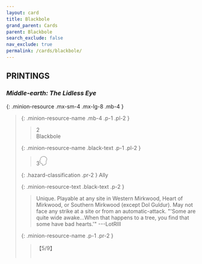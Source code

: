 ```yaml
---
layout: card
title: Blackbole
grand_parent: Cards
parent: Blackbole
search_exclude: false
nav_exclude: true
permalink: /cards/blackbole/
---
```


## PRINTINGS


### _Middle-earth: The Lidless Eye_

{: .minion-resource .mx-sm-4 .mx-lg-8 .mb-4 }
> {: .minion-resource-name .mb-4 .p-1 .pl-2 }
> > <div class="hazard-mp">2</div>
> > <div class="card-name">Blackbole</div>
>
> {: .minion-resource-name .black-text .p-1 .pl-2 }
> > 3![](/assets/images/mind.svg)
>
> {: .hazard-classification .pr-2 }
> Ally
>
> {: .minion-resource-text .black-text .p-2 }
> > Unique. Playable at any site in Western Mirkwood, Heart of Mirkwood, or Southern Mirkwood (except Dol Guldur). May not face any strike at a site or from an automatic-attack.  "'Some are quite wide awake...When that happens to a tree, you find that some have bad hearts.'"  ---LotRIII 
> 
> {: .minion-resource-name .p-1 .pr-2 }
> > <div class="card-shield">【5/9】</div>
> > <div class="card-corruption-white">&nbsp;</div>
